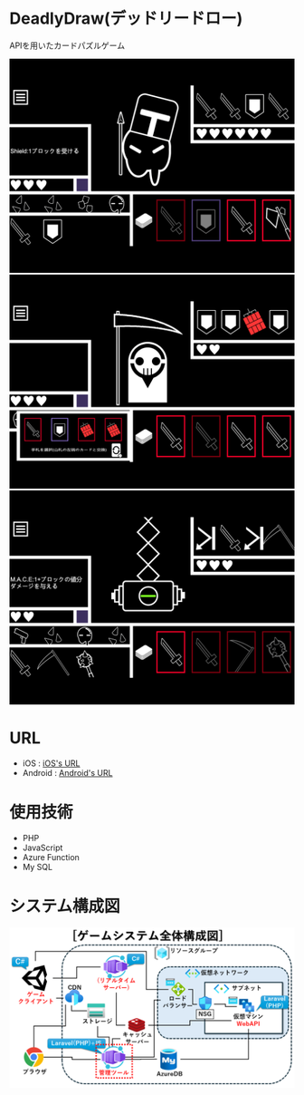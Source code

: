 # DeadlyDraw(デッドリードロー)
APIを用いたカードパズルゲーム

![ゲームのスクリーンショット000](https://github.com/IG-Cultist/Unitee/blob/main/images/Sample000.png)
![ゲームのスクリーンショット001](https://github.com/IG-Cultist/Unitee/blob/main/images/Sample001.png)
![ゲームのスクリーンショット002](https://github.com/IG-Cultist/Unitee/blob/main/images/Sample002.png)
# URL
* iOS : [iOS's URL](https://apps.apple.com/jp/app/id6695744693)
* Android : [Android's URL](https://play.google.com/store/apps/details?id=com.yoshidahcc.DeadlyDraw)

# 使用技術
* PHP
* JavaScript
* Azure Function
* My SQL

# システム構成図

![システム構成図](https://github.com/IG-Cultist/puzzle_admin_console/blob/main/images/System.png)
